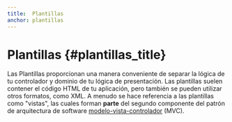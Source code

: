 ```yaml
---
title:  Plantillas
anchor: plantillas
---
```


# Plantillas {#plantillas_title}

Las Plantillas proporcionan una manera conveniente de separar la lógica de tu controlador y dominio de tu lógica
de presentación. Las plantillas suelen contener el código HTML de tu aplicación, pero también se pueden utilizar
otros formatos, como XML. A menudo se hace referencia a las plantillas como "vistas", las cuales forman **parte**
del segundo componente del patrón de arquitectura de software [modelo-vista-controlador](/pages/Design-Patterns.html#model-view-controller) (MVC).
